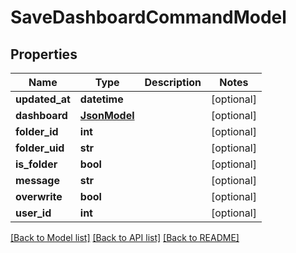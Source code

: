 # SaveDashboardCommandModel

## Properties
Name | Type | Description | Notes
------------ | ------------- | ------------- | -------------
**updated_at** | **datetime** |  | [optional] 
**dashboard** | [**JsonModel**](JsonModel.md) |  | [optional] 
**folder_id** | **int** |  | [optional] 
**folder_uid** | **str** |  | [optional] 
**is_folder** | **bool** |  | [optional] 
**message** | **str** |  | [optional] 
**overwrite** | **bool** |  | [optional] 
**user_id** | **int** |  | [optional] 

[[Back to Model list]](../README.md#documentation-for-models) [[Back to API list]](../README.md#documentation-for-api-endpoints) [[Back to README]](../README.md)


